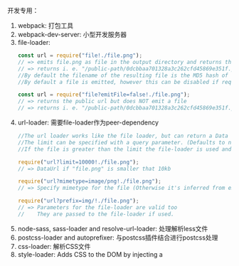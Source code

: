 开发专用：  

1. webpack: 打包工具
1. webpack-dev-server: 小型开发服务器
1. file-loader: 
    ```javascript
    const url = require("file!./file.png");
    // => emits file.png as file in the output directory and returns the public url
    // => returns i. e. "/public-path/0dcbbaa701328a3c262cfd45869e351f.png"
    //By default the filename of the resulting file is the MD5 hash of the file's contents with the original extension of the required resource.
    //By default a file is emitted, however this can be disabled if required (e.g. for server side packages).
    
    const url = require("file?emitFile=false!./file.png");
    // => returns the public url but does NOT emit a file
    // => returns i. e. "/public-path/0dcbbaa701328a3c262cfd45869e351f.png"
    ```
1. url-loader: 需要file-loader作为peer-dependency
    ```javascript
    //The url loader works like the file loader, but can return a Data Url if the file is smaller than a limit.
    //The limit can be specified with a query parameter. (Defaults to no limit)
    //If the file is greater than the limit the file-loader is used and all query parameters are passed to it.

    require("url?limit=10000!./file.png");
    // => DataUrl if "file.png" is smaller that 10kb
    
    require("url?mimetype=image/png!./file.png");
    // => Specify mimetype for the file (Otherwise it's inferred from extension.)
    
    require("url?prefix=img/!./file.png");
    // => Parameters for the file-loader are valid too
    //    They are passed to the file-loader if used.
    ```
1. node-sass, sass-loader and resolve-url-loader: 处理解析less文件
1. postcss-loader and autoprefixer: 与postcss插件结合进行postcss处理
1. css-loader: 解析CSS文件
1. style-loader: Adds CSS to the DOM by injecting a <style> tag
1. typescript and ts-loader: 处理解析typescript文件
1. html-webpack-plugin: This is a webpack plugin that simplifies creation of HTML files to serve your webpack bundles. This is especially useful for webpack bundles that include a hash in the filename which changes every compilation. 
1. extract-text-webpack-plugin: It moves every require("style.css") in entry chunks into a separate css output file. So your styles are no longer inlined into the javascript, but separate in a css bundle file (styles.css). 

发布专用：

1. fadf